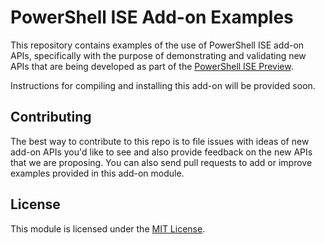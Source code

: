 # PowerShell ISE Add-on Examples

This repository contains examples of the use of PowerShell ISE add-on APIs, specifically with 
the purpose of demonstrating and validating new APIs that are being developed as part of the
[PowerShell ISE Preview](blogs.msdn.com/b/powershell/archive/2016/01/20/introducing-the-windows-powershell-ise-preview.aspx).

Instructions for compiling and installing this add-on will be provided soon.

## Contributing

The best way to contribute to this repo is to file issues with ideas of new add-on APIs you'd like
to see and also provide feedback on the new APIs that we are proposing.  You can also send pull
requests to add or improve examples provided in this add-on module.

## License

This module is licensed under the [MIT License](LICENSE.md).